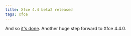 ```yaml
---
title: Xfce 4.4 beta2 released
tags: xfce
---
```


And so <a href="http://foo-projects.org/pipermail/xfce-announce/2006-July/000030.html">it's done</a>. Another huge step forward to Xfce 4.4.0.
